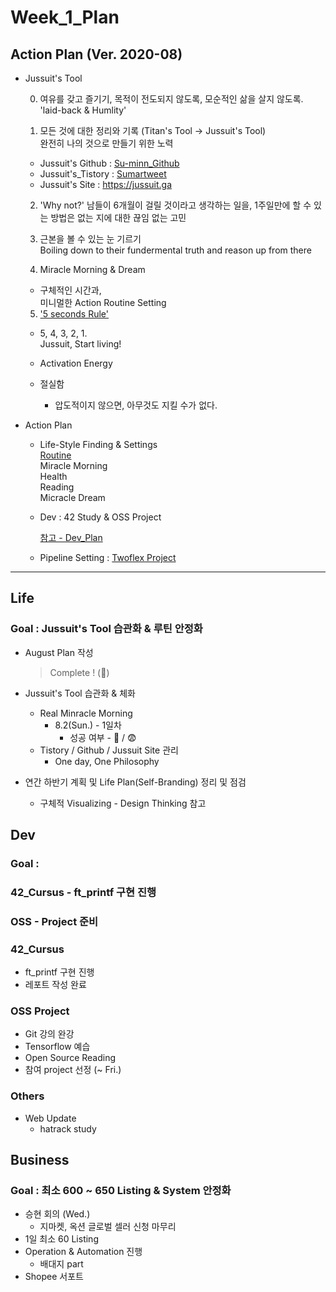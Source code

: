 

# Week_1_Plan





## Action Plan (Ver. 2020-08)



- Jussuit's Tool

  

  0) 여유를 갖고 즐기기, 목적이 전도되지 않도록, 모순적인 삶을 살지 않도록.   
  'laid-back & Humlity'

  

  1) 모든 것에 대한 정리와 기록 (Titan's Tool -> Jussuit's Tool)  
  완전히 나의 것으로 만들기 위한 노력

  - Jussuit's Github : [Su-minn_Github](https://github.com/Su-minn)
  - Jussuit's_Tistory : [Sumartweet](https://sumartweet.tistory.com/)
  - Jussuit's Site : https://jussuit.ga

  

  2) 'Why not?'
  남들이 6개월이 걸릴 것이라고 생각하는 일을, 1주일만에 할 수 있는 방법은 없는 지에 대한 끊임 없는 고민   

  

  3) 근본을 볼 수 있는 눈 기르기   
  Boiling down to their fundermental truth and reason up from there  

  

  4) Miracle Morning & Dream

  - 구체적인 시간과,  
    미니멀한 Action Routine Setting

  

  5) ['5 seconds Rule'](https://www.youtube.com/watch?v=drVlhvX04XI)  

  - 5, 4, 3, 2, 1.  
    Jussuit, Start living!

  - Activation Energy
  - 절실함
    - 압도적이지 않으면, 아무것도 지킬 수가 없다.

  



- Action Plan

  - Life-Style Finding & Settings  
    [Routine](/Users/sjeon/Desktop/For_min/Plan/Routine.md)  
    	Miracle Morning  
    	Health  
    	Reading  
    	Micracle Dream    

  - Dev
    : 42 Study & OSS Project

    [참고 - Dev_Plan](/Users/sjeon/Desktop/For_min/Dev_Place/Dev_plan.md)

  - Pipeline Setting
    : [Twoflex Project](/Users/sjeon/Desktop/Business/Online_Business/Mins_Business/Business_Starategy.md)





---



## Life



### Goal : Jussuit's Tool 습관화 & 루틴 안정화



- August Plan 작성

  > Complete ! (🐥)

- Jussuit's Tool 습관화 & 체화

  - Real Minracle Morning
    - 8.2(Sun.) - 1일차
      - 성공 여부 - 🐥 / 😨
  - Tistory / Github / Jussuit Site 관리
    - One day, One Philosophy

- 연간 하반기 계획 및 Life Plan(Self-Branding) 정리 및 점검

  - 구체적 Visualizing - Design Thinking 참고





## Dev



### Goal : 

### 42_Cursus - ft_printf 구현 진행

### OSS - Project 준비



### 42_Cursus

- ft_printf 구현 진행
- 레포트 작성 완료



### OSS Project

- Git 강의 완강
- Tensorflow 예습
- Open Source Reading
- 참여 project 선정 (~ Fri.)



### Others

- Web Update
  - hatrack study





## Business



### Goal : 최소 600 ~ 650 Listing & System 안정화



- 승현 회의 (Wed.)
  - 지마켓, 옥션 글로벌 셀러 신청 마무리
- 1일 최소 60 Listing
- Operation & Automation 진행
  - 배대지 part
- Shopee 서포트